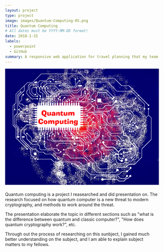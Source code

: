 ```yaml
---
layout: project
type: project
image: images/Quantum-Computing-05.png
title: Quantum Computing
# All dates must be YYYY-MM-DD format!
date: 2018-1-15
labels:
  - powerpoint
  - GitHub
summary: A responsive web application for travel planning that my team developed in ICS 415.
---
```


<img class="ui medium right floated rounded image" src="../images/Quantum-Computing-05.png">

Quantum computing is a project I reasearched and did presentation on. The research focused on how quantum
computer is a new threat to modern cryptography, and methods to work around the threat.

The presentation elaborate the topic in different sections such as "what is the difference between quantum and classic 
computer?", "How does quantum cryptography work?", etc.

Through out the process of researching on this sunbject, I gained much better understanding on the subject, and I am 
able to explain subject matters to my fellows.
